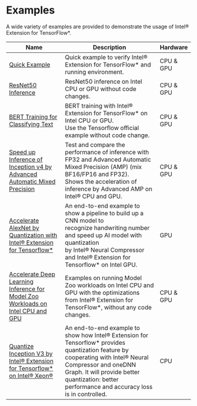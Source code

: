 # Examples

A wide variety of examples are provided to demonstrate the usage of Intel® Extension for TensorFlow*. 

|Name|Description|Hardware|
|-|-|-|
|[Quick Example](quick_example.html)|Quick example to verify Intel® Extension for TensorFlow* and running environment.|CPU & GPU|
|[ResNet50 Inference](./infer_resnet50/README.html)|ResNet50 inference on Intel CPU or GPU without code changes.|CPU & GPU|
|[BERT Training for Classifying Text](./train_bert/README.html)|BERT training with Intel® Extension for TensorFlow* on Intel CPU or GPU.<br>Use the Tensorflow official example without code change.|CPU & GPU|
|[Speed up Inference of Inception v4 by Advanced Automatic Mixed Precision](./infer_inception_v4_amp/README.html)|Test and compare the performance of inference with FP32 and Advanced Automatic Mixed Precision (AMP) (mix BF16/FP16 and FP32).<br>Shows the acceleration of inference by Advanced AMP on Intel® CPU and GPU.|CPU & GPU|
|[Accelerate AlexNet by Quantization with Intel® Extension for Tensorflow*](./accelerate_alexnet_by_quantization/README.html)| An end-to-end example to show a pipeline to build up a CNN model to <br>recognize handwriting number and speed up AI model with quantization <br>by Intel® Neural Compressor and Intel® Extension for Tensorflow* on Intel GPU.|GPU|
|[Accelerate Deep Learning Inference for Model Zoo Workloads on Intel CPU and GPU](./model_zoo_example/README.html)|Examples on running Model Zoo workloads on Intel CPU and GPU with the optimizations from Intel® Extension for TensorFlow*, without any code changes.|CPU & GPU|
|[Quantize Inception V3 by Intel® Extension for Tensorflow* on Intel® Xeon®](./quantize_inception_v3)|An end-to-end example to show how Intel® Extension for Tensorflow* provides quantization feature by cooperating with Intel® Neural Compressor and oneDNN Graph. It will provide better quantization: better performance and accuracy loss is in controlled.|CPU|
